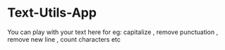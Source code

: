 # Text-Utils-App
You can play with your text here 
for eg: capitalize , remove punctuation , remove new line , count characters etc
